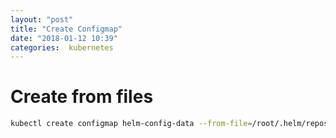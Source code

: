 ```yaml
---
layout: "post"
title: "Create Configmap"
date: "2018-01-12 10:39"
categories:  kubernetes
---
```


# Create from files
```bash
kubectl create configmap helm-config-data --from-file=/root/.helm/repository/repositories.yaml -n usernamespace
```
